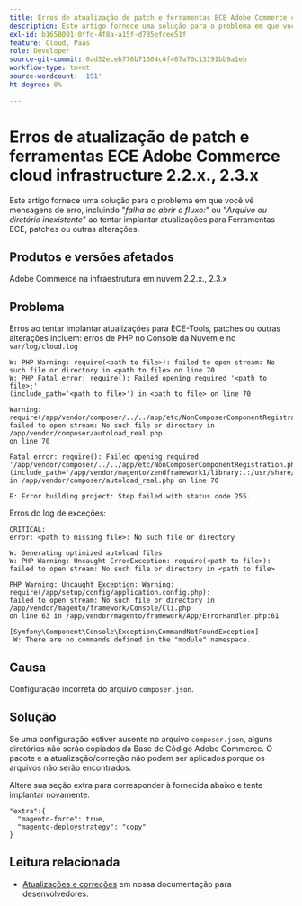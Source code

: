```yaml
---
title: Erros de atualização de patch e ferramentas ECE Adobe Commerce cloud infrastructure 2.2.x., 2.3.x
description: Este artigo fornece uma solução para o problema em que você vê mensagens de erro, incluindo "*falha ao abrir o fluxo:*" ou "*Não existe esse arquivo ou diretório*" ao tentar implantar atualizações para Ferramentas ECE, patches ou outras alterações.
exl-id: b1658001-0ffd-4f8a-a15f-d785efcee51f
feature: Cloud, Paas
role: Developer
source-git-commit: 0ad52eceb776b71604c4f467a70c13191bb9a1eb
workflow-type: tm+mt
source-wordcount: '191'
ht-degree: 0%

---
```


# Erros de atualização de patch e ferramentas ECE Adobe Commerce cloud infrastructure 2.2.x., 2.3.x

Este artigo fornece uma solução para o problema em que você vê mensagens de erro, incluindo &quot;*falha ao abrir o fluxo:*&quot; ou &quot;*Arquivo ou diretório inexistente*&quot; ao tentar implantar atualizações para Ferramentas ECE, patches ou outras alterações.

## Produtos e versões afetados

Adobe Commerce na infraestrutura em nuvem 2.2.x., 2.3.x

## Problema

Erros ao tentar implantar atualizações para ECE-Tools, patches ou outras alterações incluem: erros de PHP no Console da Nuvem e no `var/log/cloud.log`

```
W: PHP Warning: require(<path to file>): failed to open stream: No such file or directory in <path to file> on line 70
W: PHP Fatal error: require(): Failed opening required '<path to file>;'
(include_path='<path to file>') in <path to file> on line 70

Warning: require(/app/vendor/composer/../../app/etc/NonComposerComponentRegistration.php):
failed to open stream: No such file or directory in /app/vendor/composer/autoload_real.php
on line 70

Fatal error: require(): Failed opening required '/app/vendor/composer/../../app/etc/NonComposerComponentRegistration.php'
(include_path='/app/vendor/magento/zendframework1/library:.:/usr/share/php')
in /app/vendor/composer/autoload_real.php on line 70

E: Error building project: Step failed with status code 255.
```

Erros do log de exceções:

```
CRITICAL:
error: <path to missing file>: No such file or directory
```

```
W: Generating optimized autoload files
W: PHP Warning: Uncaught ErrorException: require(<path to file>):
failed to open stream: No such file or directory in <path to file>
```

```
PHP Warning: Uncaught Exception: Warning: require(/app/setup/config/application.config.php):
failed to open stream: No such file or directory in /app/vendor/magento/framework/Console/Cli.php
on line 63 in /app/vendor/magento/framework/App/ErrorHandler.php:61
```

```
[Symfony\Component\Console\Exception\CommandNotFoundException]
 W: There are no commands defined in the "module" namespace.
```

## Causa

Configuração incorreta do arquivo `composer.json`.

## Solução

Se uma configuração estiver ausente no arquivo `composer.json`, alguns diretórios não serão copiados da Base de Código Adobe Commerce. O pacote e a atualização/correção não podem ser aplicados porque os arquivos não serão encontrados.

Altere sua seção extra para corresponder à fornecida abaixo e tente implantar novamente.

```
"extra":{
  "magento-force": true,
  "magento-deploystrategy": "copy"
}
```

## Leitura relacionada

* [Atualizações e correções](https://devdocs.magento.com/guides/v2.3/cloud/project/project-upgrade-parent.html?itm_source=devdocs&amp;itm_medium=search_page&amp;itm_campaign=federated_search&amp;itm_term=update%20ece%20tools) em nossa documentação para desenvolvedores.
